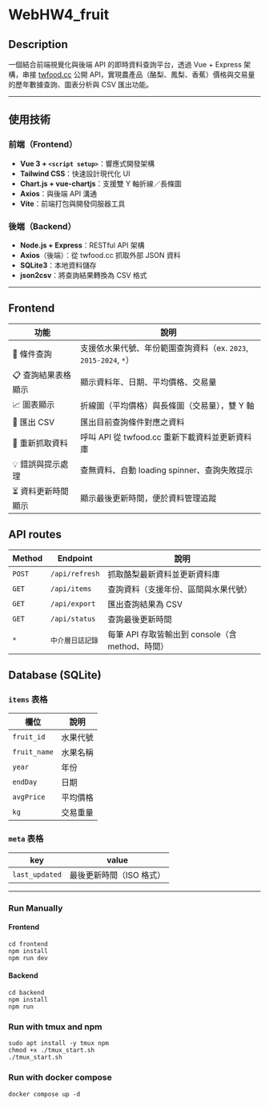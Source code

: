 # WebHW4_fruit

## Description

一個結合前端視覺化與後端 API 的即時資料查詢平台，透過 Vue + Express 架構，串接 [twfood.cc](https://www.twfood.cc) 公開 API，實現農產品（酪梨、鳳梨、香蕉）價格與交易量的歷年數據查詢、圖表分析與 CSV 匯出功能。

---

## 使用技術
### 前端（Frontend）
- **Vue 3 + `<script setup>`**：響應式開發架構
- **Tailwind CSS**：快速設計現代化 UI
- **Chart.js + vue-chartjs**：支援雙 Y 軸折線／長條圖
- **Axios**：與後端 API 溝通
- **Vite**：前端打包與開發伺服器工具

### 後端（Backend）
- **Node.js + Express**：RESTful API 架構
- **Axios**（後端）：從 twfood.cc 抓取外部 JSON 資料
- **SQLite3**：本地資料儲存
- **json2csv**：將查詢結果轉換為 CSV 格式

---

## Frontend
| 功能                     | 說明 |
|--------------------------|------|
| 🔎 條件查詢              | 支援依水果代號、年份範圍查詢資料（ex. `2023`, `2015-2024`, `*`） |
| 📋 查詢結果表格顯示      | 顯示資料年、日期、平均價格、交易量 |
| 📈 圖表顯示              | 折線圖（平均價格）與長條圖（交易量），雙 Y 軸 |
| 📄 匯出 CSV              | 匯出目前查詢條件對應之資料 |
| 🔁 重新抓取資料          | 呼叫 API 從 twfood.cc 重新下載資料並更新資料庫 |
| 💡 錯誤與提示處理        | 查無資料、自動 loading spinner、查詢失敗提示 |
| ⏳ 資料更新時間顯示      | 顯示最後更新時間，便於資料管理追蹤 |

## API routes
| Method | Endpoint           | 說明 |
|--------|--------------------|------|
| `POST` | `/api/refresh`     | 抓取酪梨最新資料並更新資料庫 |
| `GET`  | `/api/items`       | 查詢資料（支援年份、區間與水果代號） |
| `GET`  | `/api/export`      | 匯出查詢結果為 CSV |
| `GET`  | `/api/status`      | 查詢最後更新時間 |
| `*`    | `中介層日誌記錄`   | 每筆 API 存取皆輸出到 console（含 method、時間） |


## Database (SQLite)
### `items` 表格

| 欄位         | 說明         |
|--------------|--------------|
| `fruit_id`   | 水果代號     |
| `fruit_name` | 水果名稱     |
| `year`       | 年份         |
| `endDay`     | 日期         |
| `avgPrice`   | 平均價格     |
| `kg`         | 交易重量     |

### `meta` 表格

| key            | value                        |
|----------------|------------------------------|
| `last_updated` | 最後更新時間（ISO 格式）     |

---

### Run Manually
#### Frontend
```
cd frontend
npm install
npm run dev
```
#### Backend
```
cd backend
npm install
npm run
```

### Run with tmux and npm
```
sudo apt install -y tmux npm
chmod +x ./tmux_start.sh
./tmux_start.sh
```

### Run with docker compose
```
docker compose up -d
```